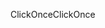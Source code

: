 <span data-ttu-id="077c5-101">ClickOnce</span><span class="sxs-lookup"><span data-stu-id="077c5-101">ClickOnce</span></span>